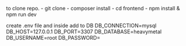 to clone repo.
    - git clone <repo url>
    - composer install
    - cd frontend
    - npm install & npm run dev

create .env file and inside add to DB
    DB_CONNECTION=mysql
    DB_HOST=127.0.0.1
    DB_PORT=3307
    DB_DATABASE=heavymetal
    DB_USERNAME=root
    DB_PASSWORD=

